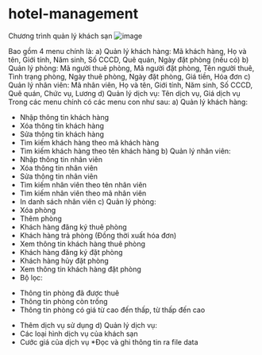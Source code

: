 ﻿# hotel-management
Chương trình quản lý khách sạn
![image](https://github.com/manhhus/hotel-management/assets/87703798/6176f588-0998-4bb9-9dd3-835bfb254c11)

Bao gồm 4 menu chính là:
a)	Quản lý khách hàng: Mã khách hàng, Họ và tên, Giới tính, Năm sinh, Số CCCD, Quê quán, Ngày đặt phòng (nếu có)
b)	Quản lý phòng: Mã người thuê phòng, Mã người đặt phòng, Tên người thuê, Tình trạng phòng, Ngày thuê phòng, Ngày đặt phòng, Giá tiền, Hóa đơn
c)	Quản lý nhân viên: Mã nhân viên, Họ và tên, Giới tính, Năm sinh, Số CCCD, Quê quán, Chức vụ, Lương
d)	Quản lý dịch vụ: Tên dịch vụ, Giá dịch vụ
Trong các menu chính có các menu con như sau:
a)	Quản lý khách hàng:
- Nhập thông tin khách hàng
- Xóa thông tin khách hàng
- Sửa thông tin khách hàng
- Tìm kiếm khách hàng theo mã khách hàng
- Tìm kiếm khách hàng theo tên khách hàng
b)	Quản lý nhân viên:
- Nhập thông tin nhân viên
- Xóa thông tin nhân viên
- Sửa thông tin nhân viên
- Tìm kiếm nhân viên theo tên nhân viên
- Tìm kiếm nhân viên theo mã nhân viên
- In danh sách nhân viên
c)	Quản lý phòng:
- Xóa phòng
- Thêm phòng
- Khách hàng đăng ký thuê phòng
- Khách hàng trả phòng (Đồng thời xuất hóa đơn)
- Xem thông tin khách hàng thuê phòng
- Khách hàng đăng ký đặt phòng
- Khách hàng hủy đặt phòng
- Xem thông tin khách hàng đặt phòng
- Bộ lọc:
+ Thông tin phòng đã được thuê
+ Thông tin phòng còn trống
+ Thông tin phòng có giá từ cao đến thấp, từ thấp đến cao
- Thêm dịch vụ sử dụng
d)	Quản lý dịch vụ:
- Các loại hình dịch vụ của khách sạn
- Cước giá của dịch vụ
*Đọc và ghi thông tin ra file data
